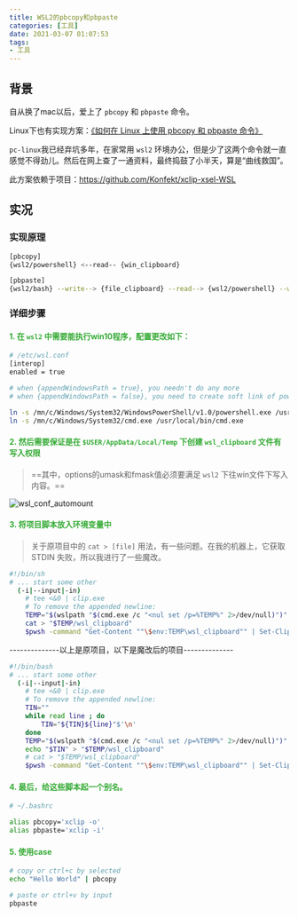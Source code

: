 ```yaml
---
title: WSL2的pbcopy和pbpaste
categories: [工具]
date: 2021-03-07 01:07:53
tags:
- 工具
---
```


## 背景

自从换了mac以后，爱上了 `pbcopy` 和 `pbpaste` 命令。

Linux下也有实现方案：[《如何在 Linux 上使用 pbcopy 和 pbpaste 命令》](https://linux.cn/article-9917-1.html)

`pc-linux`我已经弃坑多年，在家常用 `wsl2` 环境办公，但是少了这两个命令就一直感觉不得劲儿。然后在网上查了一通资料，最终捣鼓了小半天，算是“曲线救国”。

此方案依赖于项目：https://github.com/Konfekt/xclip-xsel-WSL

<!-- more -->

## 实况

### 实现原理

```bash
[pbcopy]
{wsl2/powershell} <--read-- {win_clipboard}

[pbpaste]
{wsl2/bash} --write--> {file_clipboard} --read--> {wsl2/powershell} --write--> {win_clipboard}
```

### 详细步骤

#### <font color="#3a3">1. **在 `wsl2` 中需要能执行win10程序，配置更改如下：**</font>
```bash
# /etc/wsl.conf
[interop]
enabled = true

# when {appendWindowsPath = true}, you needn't do any more
# when {appendWindowsPath = false}, you need to create soft link of powershelll.exe and cmd.exe for linux

ln -s /mn/c/Windows/System32/WindowsPowerShell/v1.0/powershell.exe /usr/local/bin/powershell.exe
ln -s /mn/c/Windows/System32/cmd.exe /usr/local/bin/cmd.exe
```

#### <font color="#3a3">2. **然后需要保证是在 `$USER/AppData/Local/Temp` 下创建 `wsl_clipboard` 文件有写入权限**</font>

> ==其中，options的umask和fmask值必须要满足 `wsl2` 下往win文件下写入内容。==

![wsl_conf_automount](https://klusfq.cn/img/wsl_conf_automount.png)

#### <font color="#3a3">3. **将项目脚本放入环境变量中**</font>
> 关于原项目中的 `cat > [file]` 用法，有一些问题。在我的机器上，它获取 STDIN 失败，所以我进行了一些魔改。

```bash
#!/bin/sh
# ... start some other
  (-i|--input|-in)
    # tee <&0 | clip.exe
    # To remove the appended newline:
    TEMP="$(wslpath "$(cmd.exe /c "<nul set /p=%TEMP%" 2>/dev/null)")"
    cat > "$TEMP/wsl_clipboard"
    $pwsh -command "Get-Content ""\$env:TEMP\wsl_clipboard"" | Set-Clipboard"
```

--------------以上是原项目，以下是魔改后的项目--------------

```bash
#!/bin/bash
# ... start some other
  (-i|--input|-in)
    # tee <&0 | clip.exe
    # To remove the appended newline:
    TIN=""
    while read line ; do
        TIN="${TIN}${line}"$'\n'
    done
    TEMP="$(wslpath "$(cmd.exe /c "<nul set /p=%TEMP%" 2>/dev/null)")"
    echo "$TIN" > "$TEMP/wsl_clipboard"
    # cat > "$TEMP/wsl_clipboard"
    $pwsh -command "Get-Content ""\$env:TEMP\wsl_clipboard"" | Set-Clipboard"
```

#### <font color="#3a3">4. **最后，给这些脚本起一个别名。**</font>
```bash
# ~/.bashrc

alias pbcopy='xclip -o'
alias pbpaste='xclip -i'

```

#### <font color="#3a3">5. **使用case**</font>
```bash
# copy or ctrl+c by selected
echo "Hello World" | pbcopy

# paste or ctrl+v by input
pbpaste

```
